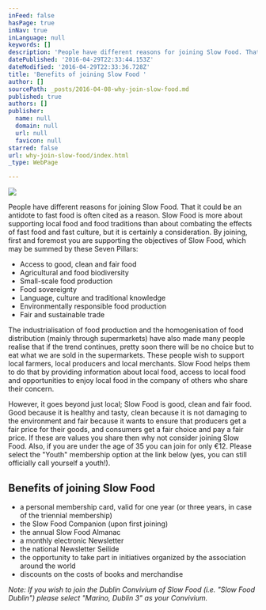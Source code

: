 ```yaml
---
inFeed: false
hasPage: true
inNav: true
inLanguage: null
keywords: []
description: 'People have different reasons for joining Slow Food. That it could be an antidote to fast food is often cited as a reason. Slow Food is more about supporting local food and food traditions than about combating the effects of fast food and fast culture, but it is certainly a consideration. By joining, first and foremost you are supporting the objectives of Slow Food, which may be summed by these Seven Pillars:'
datePublished: '2016-04-29T22:33:44.153Z'
dateModified: '2016-04-29T22:33:36.728Z'
title: 'Benefits of joining Slow Food '
author: []
sourcePath: _posts/2016-04-08-why-join-slow-food.md
published: true
authors: []
publisher:
  name: null
  domain: null
  url: null
  favicon: null
starred: false
url: why-join-slow-food/index.html
_type: WebPage

---
```

![](https://the-grid-user-content.s3-us-west-2.amazonaws.com/c530aea3-ba45-44b2-a211-ace1479f4e0c.jpg)

People have different reasons for joining Slow Food. That it could be an antidote to fast food is often cited as a reason. Slow Food is more about supporting local food and food traditions than about combating the effects of fast food and fast culture, but it is certainly a consideration. By joining, first and foremost you are supporting the objectives of Slow Food, which may be summed by these Seven Pillars:

* Access to good, clean and fair food 
* Agricultural and food biodiversity 
* Small-scale food production 
* Food sovereignty 
* Language, culture and traditional knowledge
* Environmentally responsible food production 
* Fair and sustainable trade

The industrialisation of food production and the homogenisation of food distribution (mainly through supermarkets) have also made many people realise that if the trend continues, pretty soon there will be no choice but to eat what we are sold in the supermarkets. These people wish to support local farmers, local producers and local merchants. Slow Food helps them to do that by providing information about local food, access to local food and opportunities to enjoy local food in the company of others who share their concern. 

However, it goes beyond just local; Slow Food is good, clean and fair food. Good because it is healthy and tasty, clean because it is not damaging to the environment and fair because it wants to ensure that producers get a fair price for their goods, and consumers get a fair choice and pay a fair price. If these are values you share then why not consider joining Slow Food. Also, if you are under the age of 35 you can join for only €12\. Please select the "Youth" membership option at the link below (yes, you can still officially call yourself a youth!). 

## Benefits of joining Slow Food 

* a personal membership card, valid for one year (or three years, in case of the triennial membership) 
* the Slow Food Companion (upon first joining) 
* the annual Slow Food Almanac 
* a monthly electronic Newsletter 
* the national Newsletter Seilide 
* the opportunity to take part in initiatives organized by the association around the world 
* discounts on the costs of books and merchandise 

_Note: If you wish to join the Dublin Convivium of Slow Food (i.e. "Slow Food Dublin") please select "Marino, Dublin 3" as your Convivium._